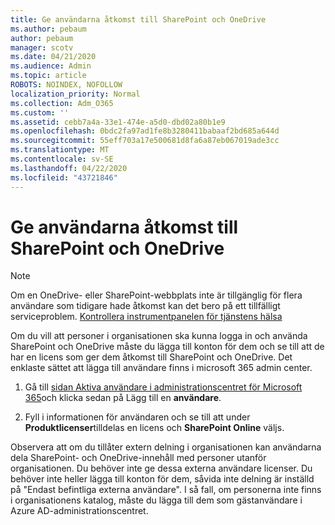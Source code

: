 ```yaml
---
title: Ge användarna åtkomst till SharePoint och OneDrive
ms.author: pebaum
author: pebaum
manager: scotv
ms.date: 04/21/2020
ms.audience: Admin
ms.topic: article
ROBOTS: NOINDEX, NOFOLLOW
localization_priority: Normal
ms.collection: Adm_O365
ms.custom: ''
ms.assetid: cebb7a4a-33e1-474e-a5d0-dbd02a80b1e9
ms.openlocfilehash: 0bdc2fa97ad1fe8b3280411babaaf2bd685a644d
ms.sourcegitcommit: 55eff703a17e500681d8fa6a87eb067019ade3cc
ms.translationtype: MT
ms.contentlocale: sv-SE
ms.lasthandoff: 04/22/2020
ms.locfileid: "43721846"
---
```

# <a name="give-users-access-to-sharepoint-and-onedrive"></a>Ge användarna åtkomst till SharePoint och OneDrive

> [!NOTE]
> Om en OneDrive- eller SharePoint-webbplats inte är tillgänglig för flera användare som tidigare hade åtkomst kan det bero på ett tillfälligt serviceproblem. [Kontrollera instrumentpanelen för tjänstens hälsa](https://portal.office.com/adminportal/home#/servicehealth)
  
Om du vill att personer i organisationen ska kunna logga in och använda SharePoint och OneDrive måste du lägga till konton för dem och se till att de har en licens som ger dem åtkomst till SharePoint och OneDrive. Det enklaste sättet att lägga till användare finns i microsoft 365 admin center.
  
1. Gå till [sidan Aktiva användare i administrationscentret för Microsoft 365](https://portal.office.com/adminportal/home#/users)och klicka sedan på Lägg till en **användare**.
    
2. Fyll i informationen för användaren och se till att under **Produktlicenser**tilldelas en licens och **SharePoint Online** väljs. 
    
Observera att om du tillåter extern delning i organisationen kan användarna dela SharePoint- och OneDrive-innehåll med personer utanför organisationen. Du behöver inte ge dessa externa användare licenser. Du behöver inte heller lägga till konton för dem, såvida inte delning är inställd på "Endast befintliga externa användare". I så fall, om personerna inte finns i organisationens katalog, måste du lägga till dem som gästanvändare i Azure AD-administrationscentret.
  

